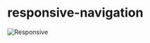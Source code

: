 # responsive-navigation
![Responsive](https://user-images.githubusercontent.com/40804626/123536087-d9b27a80-d745-11eb-9dd7-05aca3c46854.png)
